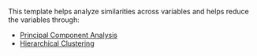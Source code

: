 This template helps analyze similarities across variables and helps reduce the variables through:
- [Principal Component Analysis](https://github.com/ow-gryphon/gryphon-dimensionality-reduction/blob/master/template/notebooks/dimensionality_reduction/%5Btemplate%5D%20Principal%20Component%20Analysis.ipynb)
- [Hierarchical Clustering](https://github.com/ow-gryphon/gryphon-dimensionality-reduction/blob/master/template/notebooks/dimensionality_reduction/%5Btemplate%5D%20Variable%20clustering.ipynb)
